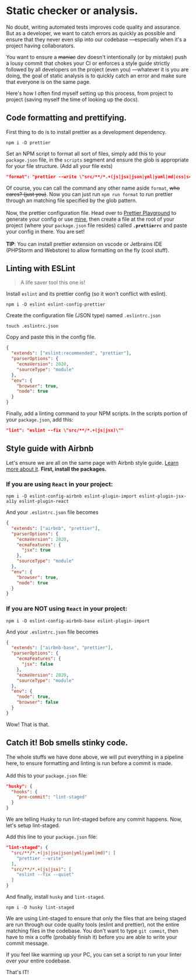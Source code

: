# Static checker or analysis.
No doubt, writing automated tests improves code quality and assurance. But as a developer, we want to catch errors as quickly as possible and ensure that they never even slip into our codebase —especially when it's a project having collaborators.

You want to ensure a ~~maniac~~ dev doesn't intentionally (or by mistake) push a lousy commit that chokes your CI or enforces a style guide strictly followed by all developers on the project (even you) —whatever it is you are doing, the goal of static analysis is to quickly catch an error and make sure that everyone is on the same page.

Here's how I often find myself setting up this process, from project to project (saving myself the time of looking up the docs).

## Code formatting and prettifying.

First thing to do is to install prettier as a development dependency.
```npm
npm i -D prettier
```
Set an NPM script to format all sort of files, simply add this to your `package.json` file, in the `scripts` segment and ensure the glob is appropriate for your file structure. (Add all your file exts)
```json
"format": "prettier --write \"src/**/*.+(js|jsx|json|yml|yaml|md|css|scss)\""
```
Of course, you can call the command any other name aside `format`, ~~who cares? (just you)~~. Now you can just run ```npm run format``` to run prettier through an matching file specified by the glob pattern.
<br><br>
Now, the prettier configuration file. Head over to [Prettier Playground](https://prettier.io/playground) to generate your config or use [mine](.prettierrc), then create a file at the root of your project (where your `package.json` file resides) called __`.prettierrc`__ and paste your config in there. You are set!
<br><br>
**TIP**: You can install prettier extension on vscode or Jetbrains IDE (PHPStorm and Webstore) to allow formatting on the fly (cool stuff).

## Linting with ESLint
> A life saver tool this one is!

Install `eslint` and its prettier config (so it won't conflict with eslint).
```
npm i -D eslint eslint-config-prettier
```
Create the configuration file (JSON type) named `.eslintrc.json`
```
touch .eslintrc.json
```
Copy and paste this in the config file.
```json
{
  "extends": ["eslint:recommended", "prettier"],
  "parserOptions": {
    "ecmaVersion": 2020,
    "sourceType": "module"
  },
  "env": {
    "browser": true,
    "node": true
  }
}
```

Finally, add a linting command to your NPM scripts. In the scripts portion of your `package.json`, add this:
```json
"lint": "eslint --fix \"src/**/*.+(js|jsx)\""
```


## Style guide with Airbnb
Let's ensure we are all on the same page with Airbnb style guide. [Learn more about it](https://github.com/airbnb/javascript).
__First, install the packages.__<br>
### If you are using `React` in your project:
```
npm i -D eslint-config-airbnb eslint-plugin-import eslint-plugin-jsx-a11y eslint-plugin-react
```
And your `.eslintrc.json` file becomes
```json
{
  "extends": ["airbnb", "prettier"],
  "parserOptions": {
    "ecmaVersion": 2020,
    "ecmaFeatures": {
      "jsx": true
    },
    "sourceType": "module"
  },
  "env": {
    "browser": true,
    "node": true
  }
}
```

### If you are **NOT** using `React` in your project:
```
npm i -D eslint-config-airbnb-base eslint-plugin-import
```
And your `.eslintrc.json` file becomes
```json
{
  "extends": ["airbnb-base", "prettier"],
  "parserOptions": {
    "ecmaFeatures": {
      "jsx": false
    },
    "ecmaVersion": 2020,
    "sourceType": "module"
  },
  "env": {
    "node": true,
    "browser": false
  }
}
```

Wow! That is that.

## Catch it! Bob smells stinky code.
The whole stuffs we have done above, we will put everything in a pipeline here, to ensure formatting and linting is run before a commit is made.
<br><br>
Add this to your `package.json` file:
```json
"husky": {
  "hooks": {
    "pre-commit": "lint-staged"
  }
}
```
We are telling Husky to run lint-staged before any commit happens. Now, let's setup lint-staged. <br>

Add this line to your `package.json` file:
```json
"lint-staged": {
  "src/**/*.+(js|jsx|json|yml|yaml|md)": [
    "prettier --write"
  ],
  "src/**/*.+(js|jsx)": [
    "eslint --fix --quiet"
  ]
}
```


And finally, install `husky` and `lint-staged`.
```
npm i -D husky lint-staged
```
We are using Lint-staged to ensure that only the files that are being staged are run through our code quality tools (eslint and prettier), not the entire matching files in the codebase. You don't want to type `git commit`, then have to mix a coffe (probably finish it) before you are able to write your commit message.

<p>If you feel like warming up your PC, you can set a script to run your linter over your entire codebase.


That's IT!
